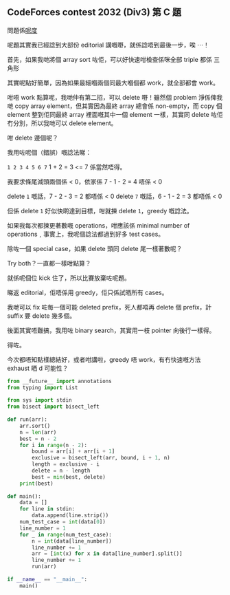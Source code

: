 ## CodeForces contest 2032 (Div3) 第 C 題

問題係[呢度](https://codeforces.com/contest/2032/problem/C)

呢題其實我已經諗到大部份 editorial 講嘅嘢，就係諗唔到最後一步，唉 ⋯！

首先，如果我哋將個 array sort 咗佢，可以好快速咁檢查係咪全部 triple 都係 三角形

其實呢點好簡單，因為如果最細嗰兩個同最大嗰個都 work，就全部都會 work。

咁唔 work 點算呢，我哋仲有第二招，可以 delete 嘢！雖然個 problem 淨係俾我哋 copy array element，但其實因為最終 array 總會係 non-empty，而 copy 個 element 整到佢同最終 array 裡面嘅其中一個 element 一樣，其實同 delete 咗佢冇分別，所以我哋可以 delete element。

咁 delete 邊個呢？

我用咗呢個（錯誤）嘅諗法睇：

`1 2 3 4 5 6 7` 1 + 2 = 3 <= 7 係當然唔得。

我要求條尾減頭兩個係 < 0，依家係 7 - 1 - 2 = 4 唔係 < 0

delete `1` 嘅話，7 - 2 - 3 = 2 都唔係 < 0
delete `7` 嘅話，6 - 1 - 2 = 3 都唔係 < 0

但係 delete `1` 好似快啲達到目標，咁就揀 delete `1`，greedy 嘅諗法。

如果我每次都揀更著數嘅 operations，咁應該係 minimal number of operations﹐事實上，我呢個諗法都過到好多 test cases。

除咗一個 special case，如果 delete 頭同 delete 尾一樣著數呢？

Try both？一直都一樣咁點算？

就係呢個位 kick 住了，所以比賽放棄咗呢題。

睇返 editorial，佢唔係用 greedy，佢只係試晒所有 cases。

我哋可以 fix 咗每一個可能 deleted prefix，死人都唔再 delete 個 prefix，計 suffix 要 delete 幾多個。

後面其實唔難搞，我用咗 binary search，其實用一枝 pointer 向後行一樣得。

得咗。

今次都唔知點樣總結好，或者咁講啦，greedy 唔 work，有冇快速嘅方法 exhaust 晒 d 可能性？

```py
from __future__ import annotations
from typing import List
 
from sys import stdin
from bisect import bisect_left
 
def run(arr):
    arr.sort()
    n = len(arr)
    best = n - 2
    for i in range(n - 2):
        bound = arr[i] + arr[i + 1]
        exclusive = bisect_left(arr, bound, i + 1, n)
        length = exclusive - i
        delete = n - length
        best = min(best, delete)
    print(best)
 
def main():
    data = []
    for line in stdin:
        data.append(line.strip())
    num_test_case = int(data[0])
    line_number = 1
    for _ in range(num_test_case):
        n = int(data[line_number])
        line_number += 1
        arr = [int(x) for x in data[line_number].split()]
        line_number += 1
        run(arr)
 
if __name__ == "__main__":
    main()
```